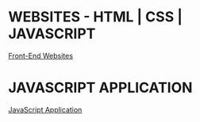 # WEBSITES -  HTML | CSS | JAVASCRIPT

[Front-End Websites](https://github.com/lucasrenandns/frontend-websites)

# JAVASCRIPT APPLICATION

[JavaScript Application](https://github.com/lucasrenandns/js-aplication)
